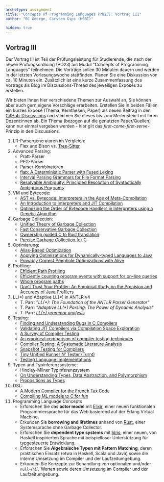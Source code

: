 ```yaml
---
archetype: assignment
title: "Concepts of Programming Languages (PO23): Vortrag III"
author: "BC George, Carsten Gips (HSBI)"

hidden: true
---
```



## Vortrag III

Der Vortrag III ist Teil der Prüfungsleistung für Studierende, die nach der neuen Prüfungsordnung (PO23) am Modul "Concepts of Programming Languages" teilnehmen. Die Vorträge sollen 30 Minuten dauern und werden in der letzten Vorlesungswoche stattfinden. Planen Sie eine Diskussion von ca. 10 Minuten ein. Zusätzlich ist eine kurze Zusammenfassung des Vortrags als Blog im Discussions-Thread des jeweiligen Exposés zu erstellen.

Wir bieten Ihnen hier verschiedene Themen zur Auswahl an, Sie können aber auch gern eigene Vorschläge erarbeiten. Erstellen Sie in beiden Fällen ein kurzes Exposé (Thema, Kernthesen, Paper) als neuen Beitrag in den [GitHub-Discussions](https://github.com/Compiler-CampusMinden/CB-Vorlesung-Master/discussions/new?category=vortrag-iii) und stimmen Sie dieses bis zum Meilenstein I mit Ihren Dozent:innen ab. Ein Thema (bezogen auf die genutzten Paper/Quellen) kann nur einmal vergeben werden - hier gilt das _first-come-first-serve_-Prinzip in den Discussions.

1.  LR-Parsergeneratoren im Vergleich:
    -   Flex und Bison vs. [Tree-Sitter](http://tree-sitter.github.io/tree-sitter/)
2.  Advanced Parsing:
    -   Pratt-Parser
    -   PEG-Parser
    -   Parser-Kombinatoren
    -   [flap: A Deterministic Parser with Fused Lexing](https://dl.acm.org/doi/pdf/10.1145/3591269)
    -   [Interval Parsing Grammars for File Format Parsing](https://dl.acm.org/doi/10.1145/3591264)
    -   [Resolvable Ambiguity: Principled Resolution of Syntactically Ambiguous Programs](https://people.kth.se/~dbro/papers/palmkvist-et-al-2021-resolvable-ambiguity.pdf)
3.  VM und Bytecode:
    -   [AST vs. Bytecode: Interpreters in the Age of Meta-Compilation](https://stefan-marr.de/downloads/oopsla23-larose-et-al-ast-vs-bytecode-interpreters-in-the-age-of-meta-compilation.pdf)
    -   [An Introduction to Interpreters and JIT Compilation](https://stefan-marr.de/2023/09/pliss-summer-school/)
    -   [Optimizing the Order of Bytecode Handlers in Interpreters using a Genetic Algorithm](https://stefan-marr.de/downloads/acmsac23-huang-et-al-optimizing-the-order-of-bytecode-handlers-in-interpreters-using-a-genetic-algorithm.pdf)
4.  Garbage Collection:
    -   [Unified Theory of Garbage Collection](https://scholar.google.de/scholar?hl=en&as_sdt=0%2C5&as_vis=1&q=Unified+Theory+of+Garbage+Collection&btnG=)
    -   [Fast Conservative Garbage Collection](https://scholar.google.de/scholar?hl=en&as_sdt=0%2C5&as_vis=1&q=Fast+Conservative+Garbage+Collection&btnG=)
    -   [Ownership guided C to Rust translation](https://arxiv.org/pdf/2303.10515.pdf)
    -   [Precise Garbage Collection for C](https://www-old.cs.utah.edu/plt/publications/ismm09-rwrf.pdf)
5.  Optimierung:
    -   [Alias-Based Optimization](https://dl.acm.org/doi/10.1145/277652.277670)
    -   [Applying Optimizations for Dynamically-typed Languages to Java](https://stefan-marr.de/downloads/manlang17-grimmer-et-al-applying-optimizations-for-dynamically-typed-languages-to-java.pdf)
    -   [Provably Correct Peephole Optimizations with Alive](https://web.ist.utl.pt/nuno.lopes/pubs/alive-pldi15.pdf)
6.  Profiling:
    -   [Efficient Path Profiling](https://dl.acm.org/citation.cfm?id=243857)
    -   [Efficiently counting program events with support for on-line queries](https://dl.acm.org/doi/10.1145/186025.186027)
    -   [Whole program paths](https://dl.acm.org/doi/10.1145/301631.301678)
    -   [Don’t Trust Your Profiler: An Empirical Study on the Precision and Accuracy of Java Profilers](https://stefan-marr.de/downloads/mplr23-burchell-et-al-dont-trust-your-profiler.pdf)
7.  LL(\*) und Adaptive LL(\*) in ANTLR v4
    -   T. Parr: "_LL(\*): The Foundation of the ANTLR Parser Generator_"
    -   T. Parr: "_Adaptive LL(\*) Parsing: The Power of Dynamic Analysis_"
    -   T. Parr: [_LL(\*) grammar analysis_](https://theantlrguy.atlassian.net/wiki/spaces/~admin/pages/524294/LL+grammar+analysis)
8.  Testing:
    -   [Finding and Understanding Bugs in C Compilers](https://users.cs.utah.edu/~regehr/papers/pldi11-preprint.pdf)
    -   [Validating JIT Compilers via Compilation Space Exploration](https://connglli.github.io/pdfs/artemis_sosp23_preprint.pdf)
    -   [A Survey of Compiler Testing](https://software-lab.org/publications/csur2019_compiler_testing.pdf)
    -   [An empirical comparison of compiler testing techniques](https://xiongyingfei.github.io/papers/ICSE16.pdf)
    -   [Compiler Testing: A Systematic Literature Analysis](https://arxiv.org/abs/1810.02718)
    -   [Snapshot Testing for Compilers](https://www.cs.cornell.edu/~asampson/blog/turnt.html)
    -   [Tiny Unified Runner N' Tester (Turnt)](https://github.com/cucapra/turnt)
    -   [Testing Language Implementations](https://youtu.be/ZJUk8_k1HbY?si=Mis0l6M07vbI8Rqx)
9.  Typen und Typinferenzsysteme:
    -   Hindley-Milner Typinferenzsystem
    -   [On Understanding Types, Data Abstraction, and Polymorphism](http://lucacardelli.name/Papers/OnUnderstanding.A4.pdf)
    -   [Propositions as Types](https://homepages.inf.ed.ac.uk/wadler/papers/propositions-as-types/propositions-as-types.pdf)
10. DSL:
    -   [A Modern Compiler for the French Tax Code](https://arxiv.org/pdf/2011.07966.pdf)
    -   [Compiling ML models to C for fun](https://bernsteinbear.com/blog/compiling-ml-models/)
11. Programming Language Concepts
    -   Erforschen Sie das **actor model** mit [Elixir](https://elixir-lang.org/), einer neuen funktionalen Programmiersprache für das Web basierend auf der Erlang Virtual Machine.
    -   Erkunden Sie **borrowing and lifetimes** anhand von [Rust](https://www.rust-lang.org/), einer Systemsprache ohne Garbage Collector.
    -   Erforschen Sie **dependent type systems** mit [Idris](https://www.idris-lang.org/), einer neuen, von Haskell inspirierten Sprache mit beispielloser Unterstützung für typgesteuerte Entwicklung.
    -   Erforschen Sie **Algebraische Typen mit Pattern Matching**, deren praktischen Einsatz (etwa in Haskell, Scala und Java) sowie die interne Umsetzung im Compiler und der Laufzeitumgebung.
    -   Erkunden Sie Konzepte zur Behandlung von optionalen und/oder `null`-/`nil`-Werten sowie deren Umsetzung im Compiler und der Laufzeitumgebung.

